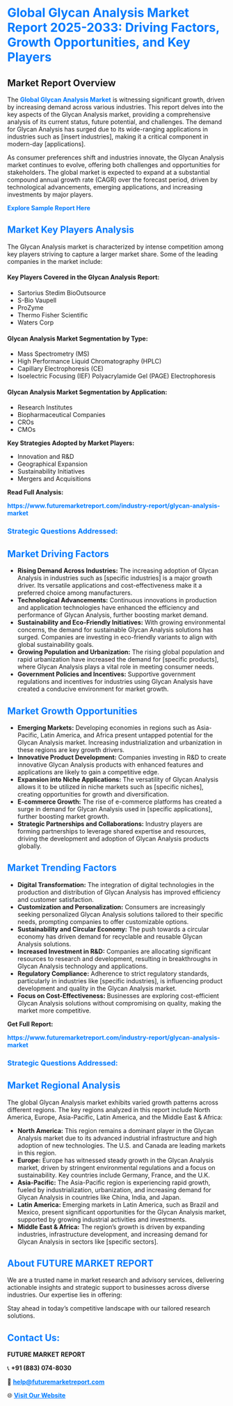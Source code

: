 <h1 style="color: #007BFF;">Global Glycan Analysis Market Report 2025-2033: Driving Factors, Growth Opportunities, and Key Players</h1>

<section id="overview">
<h2>Market Report Overview</h2>
<p>The <a href="https://www.futuremarketreport.com/industry-report/glycan-analysis-market" style="color: #007BFF; text-decoration: none;"><strong>Global Glycan Analysis Market</strong></a> is witnessing significant growth, driven by increasing demand across various industries. This report delves into the key aspects of the Glycan Analysis market, providing a comprehensive analysis of its current status, future potential, and challenges. The demand for Glycan Analysis has surged due to its wide-ranging applications in industries such as [insert industries], making it a critical component in modern-day [applications].</p>
<p>As consumer preferences shift and industries innovate, the Glycan Analysis market continues to evolve, offering both challenges and opportunities for stakeholders. The global market is expected to expand at a substantial compound annual growth rate (CAGR) over the forecast period, driven by technological advancements, emerging applications, and increasing investments by major players.</p>
</section>

<section id="overview">
<p><a href="https://www.futuremarketreport.com/request-sample/reportId=61751" style="color: #007BFF; text-decoration: none;"><strong>Explore Sample Report Here</strong></a></p>
</section>

<section id="key-players">
<h2 style="color: #007BFF;">Market Key Players Analysis</h2>
<p>The Glycan Analysis market is characterized by intense competition among key players striving to capture a larger market share. Some of the leading companies in the market include:</p>
<h4>Key Players Covered in the Glycan Analysis Report:</h4>
<ul><li>Sartorius Stedim BioOutsource</li><li>S-Bio Vaupell</li><li>ProZyme</li><li>Thermo Fisher Scientific</li><li>Waters Corp</li></ul>
<h4>Glycan Analysis Market Segmentation by Type:</h4>
<ul><li>Mass Spectrometry (MS)</li><li>High Performance Liquid Chromatography (HPLC)</li><li>Capillary Electrophoresis (CE)</li><li>Isoelectric Focusing (IEF) Polyacrylamide Gel (PAGE) Electrophoresis</li></ul>

<h4>Glycan Analysis Market Segmentation by Application:</h4>
<ul><li>Research Institutes</li><li>Biopharmaceutical Companies</li><li>CROs</li><li>CMOs</li></ul>
<p><strong>Key Strategies Adopted by Market Players:</strong></p>
<ul>
<li>Innovation and R&D</li>
<li>Geographical Expansion</li>
<li>Sustainability Initiatives</li>
<li>Mergers and Acquisitions</li>
</ul>
</section>

<section>
<p><strong>Read Full Analysis: </strong></p><a href="https://www.futuremarketreport.com/industry-report/glycan-analysis-market" style="color: #007BFF; text-decoration: none;"><strong>https://www.futuremarketreport.com/industry-report/glycan-analysis-market</strong></a>
<h3 style="color: #007BFF;">Strategic Questions Addressed:</h3>
</section>

<section id="driving-factors">
<h2 style="color: #007BFF;">Market Driving Factors</h2>
<ul>
<li><strong>Rising Demand Across Industries:</strong> The increasing adoption of Glycan Analysis in industries such as [specific industries] is a major growth driver. Its versatile applications and cost-effectiveness make it a preferred choice among manufacturers.</li>
<li><strong>Technological Advancements:</strong> Continuous innovations in production and application technologies have enhanced the efficiency and performance of Glycan Analysis, further boosting market demand.</li>
<li><strong>Sustainability and Eco-Friendly Initiatives:</strong> With growing environmental concerns, the demand for sustainable Glycan Analysis solutions has surged. Companies are investing in eco-friendly variants to align with global sustainability goals.</li>
<li><strong>Growing Population and Urbanization:</strong> The rising global population and rapid urbanization have increased the demand for [specific products], where Glycan Analysis plays a vital role in meeting consumer needs.</li>
<li><strong>Government Policies and Incentives:</strong> Supportive government regulations and incentives for industries using Glycan Analysis have created a conducive environment for market growth.</li>
</ul>
</section>

<section id="growth-opportunities">
<h2 style="color: #007BFF;">Market Growth Opportunities</h2>
<ul>
<li><strong>Emerging Markets:</strong> Developing economies in regions such as Asia-Pacific, Latin America, and Africa present untapped potential for the Glycan Analysis market. Increasing industrialization and urbanization in these regions are key growth drivers.</li>
<li><strong>Innovative Product Development:</strong> Companies investing in R&D to create innovative Glycan Analysis products with enhanced features and applications are likely to gain a competitive edge.</li>
<li><strong>Expansion into Niche Applications:</strong> The versatility of Glycan Analysis allows it to be utilized in niche markets such as [specific niches], creating opportunities for growth and diversification.</li>
<li><strong>E-commerce Growth:</strong> The rise of e-commerce platforms has created a surge in demand for Glycan Analysis used in [specific applications], further boosting market growth.</li>
<li><strong>Strategic Partnerships and Collaborations:</strong> Industry players are forming partnerships to leverage shared expertise and resources, driving the development and adoption of Glycan Analysis products globally.</li>
</ul>
</section>

<section id="trending-factors">
<h2 style="color: #007BFF;">Market Trending Factors</h2>
<ul>
<li><strong>Digital Transformation:</strong> The integration of digital technologies in the production and distribution of Glycan Analysis has improved efficiency and customer satisfaction.</li>
<li><strong>Customization and Personalization:</strong> Consumers are increasingly seeking personalized Glycan Analysis solutions tailored to their specific needs, prompting companies to offer customizable options.</li>
<li><strong>Sustainability and Circular Economy:</strong> The push towards a circular economy has driven demand for recyclable and reusable Glycan Analysis solutions.</li>
<li><strong>Increased Investment in R&D:</strong> Companies are allocating significant resources to research and development, resulting in breakthroughs in Glycan Analysis technology and applications.</li>
<li><strong>Regulatory Compliance:</strong> Adherence to strict regulatory standards, particularly in industries like [specific industries], is influencing product development and quality in the Glycan Analysis market.</li>
<li><strong>Focus on Cost-Effectiveness:</strong> Businesses are exploring cost-efficient Glycan Analysis solutions without compromising on quality, making the market more competitive.</li>
</ul>
</section>

<section>
<p><strong>Get Full Report: </strong></p><a href="https://www.futuremarketreport.com/industry-report/glycan-analysis-market" style="color: #007BFF; text-decoration: none;"><strong>https://www.futuremarketreport.com/industry-report/glycan-analysis-market</strong></a>
<h3 style="color: #007BFF;">Strategic Questions Addressed:</h3>
</section>


<section id="regional-analysis">
<h2 style="color: #007BFF;">Market Regional Analysis</h2>
<p>The global Glycan Analysis market exhibits varied growth patterns across different regions. The key regions analyzed in this report include North America, Europe, Asia-Pacific, Latin America, and the Middle East & Africa:</p>
<ul>
<li><strong>North America:</strong> This region remains a dominant player in the Glycan Analysis market due to its advanced industrial infrastructure and high adoption of new technologies. The U.S. and Canada are leading markets in this region.</li>
<li><strong>Europe:</strong> Europe has witnessed steady growth in the Glycan Analysis market, driven by stringent environmental regulations and a focus on sustainability. Key countries include Germany, France, and the U.K.</li>
<li><strong>Asia-Pacific:</strong> The Asia-Pacific region is experiencing rapid growth, fueled by industrialization, urbanization, and increasing demand for Glycan Analysis in countries like China, India, and Japan.</li>
<li><strong>Latin America:</strong> Emerging markets in Latin America, such as Brazil and Mexico, present significant opportunities for the Glycan Analysis market, supported by growing industrial activities and investments.</li>
<li><strong>Middle East & Africa:</strong> The region’s growth is driven by expanding industries, infrastructure development, and increasing demand for Glycan Analysis in sectors like [specific sectors].</li>
</ul>
</section>

<footer>
<h2 style="color: #007BFF;">About FUTURE MARKET REPORT</h2>
<p>We are a trusted name in market research and advisory services, delivering actionable insights and strategic support to businesses across diverse industries. Our expertise lies in offering:</p>

<p>Stay ahead in today’s competitive landscape with our tailored research solutions.</p>

<h2 style="color: #007BFF;">Contact Us:</h2>
<p><strong>FUTURE MARKET REPORT</strong></p>
<p>📞 <strong>+91 (883) 074-8030</strong></p>
<p>📧 <strong><a href="mailto:help@futuremarketreport.com" style="color: #007BFF;">help@futuremarketreport.com</a></strong></p>
<p>🌐 <strong><a href="https://www.futuremarketreport.com/" style="color: #007BFF;">Visit Our Website</a></strong></p>
</footer>